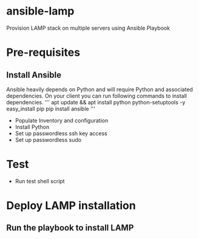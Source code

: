 # ansible-lamp
Provision LAMP stack on multiple servers using Ansible Playbook

# Pre-requisites
## Install Ansible
Ansible heavily depends on Python and will require Python and associated dependencies. On your client you can run following commands to install dependencies.
'''
apt update && apt install python python-setuptools -y
easy_install pip
pip install ansible
'''


* Populate Inventory and configuration
* Install Python
* Set up passwordless ssh key access
* Set up passwordless sudo

# Test
* Run test shell script

# Deploy LAMP installation
## Run the playbook to install LAMP
